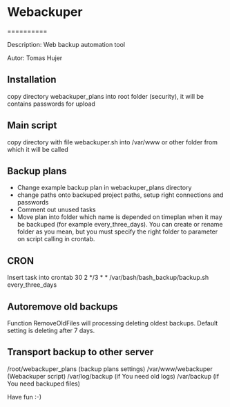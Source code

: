 # Webackuper
==========

Description: Web backup automation tool

Autor: Tomas Hujer


## Installation
copy directory webackuper_plans into root folder (security), it will be contains passwords for upload

## Main script
copy directory with file webackuper.sh into /var/www or other folder from which it will be called

## Backup plans
- Change example backup plan in webackuper_plans directory
- change paths onto backuped project paths, setup right connections and passwords
- Comment out unused tasks
- Move plan into folder which name is depended on timeplan when it may be backuped (for example every_three_days). You can create or rename folder as you mean, but you must specify the right folder to parameter on script calling in crontab.

## CRON
Insert task into crontab
30 2 */3 * * /var/bash/bash_backup/backup.sh every_three_days

## Autoremove old backups
Function RemoveOldFiles will processing deleting oldest backups. Default setting is deleting after 7 days.

## Transport backup to other server
/root/webackuper_plans (backup plans settings)
/var/www/webackuper (Webackuper script)
/var/log/backup (if You need old logs)
/var/backup (if You need backuped files)

Have fun
:-)

